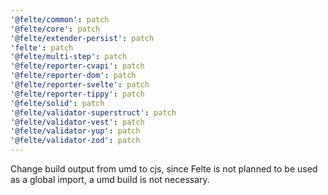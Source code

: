```yaml
---
'@felte/common': patch
'@felte/core': patch
'@felte/extender-persist': patch
'felte': patch
'@felte/multi-step': patch
'@felte/reporter-cvapi': patch
'@felte/reporter-dom': patch
'@felte/reporter-svelte': patch
'@felte/reporter-tippy': patch
'@felte/solid': patch
'@felte/validator-superstruct': patch
'@felte/validator-vest': patch
'@felte/validator-yup': patch
'@felte/validator-zod': patch
---
```


Change build output from umd to cjs, since Felte is not planned to be used as a global import, a umd build is not necessary.
